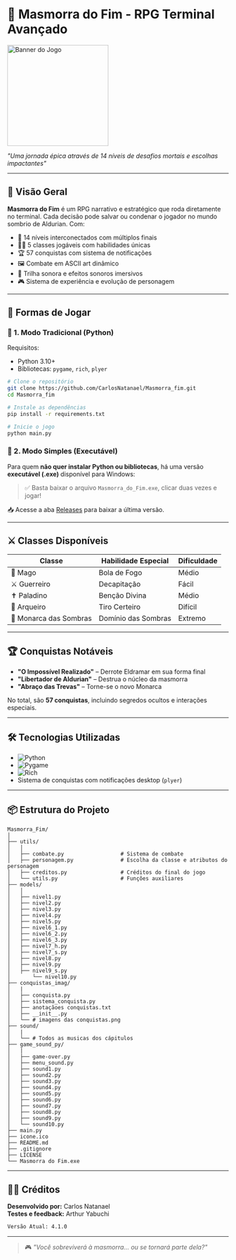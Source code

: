 # 🏰 Masmorra do Fim - RPG Terminal Avançado

<img src="https://github.com/user-attachments/assets/81ad4ed0-d035-43f6-8e2b-0141c829d958" width="230" height="230" alt="Banner do Jogo">

*"Uma jornada épica através de 14 níveis de desafios mortais e escolhas impactantes"*

---

## 📜 Visão Geral
**Masmorra do Fim** é um RPG narrativo e estratégico que roda diretamente no terminal. Cada decisão pode salvar ou condenar o jogador no mundo sombrio de Aldurian. Com:

- 🔗 14 níveis interconectados com múltiplos finais
- 🧙‍♂️ 5 classes jogáveis com habilidades únicas
- 🏆 57 conquistas com sistema de notificações
- 🖼️ Combate em ASCII art dinâmico
- 🎵 Trilha sonora e efeitos sonoros imersivos
- 🎮 Sistema de experiência e evolução de personagem

---

## 📂 Formas de Jogar

### 🔹 1. Modo Tradicional (Python)
Requisitos:
- Python 3.10+
- Bibliotecas: `pygame`, `rich`, `plyer`

```bash
# Clone o repositório
git clone https://github.com/CarlosNatanael/Masmorra_fim.git
cd Masmorra_fim

# Instale as dependências
pip install -r requirements.txt

# Inicie o jogo
python main.py
```

### 🔹 2. Modo Simples (Executável)
Para quem **não quer instalar Python ou bibliotecas**, há uma versão **executável (.exe)** disponível para Windows:

> ✅ Basta baixar o arquivo `Masmorra_do_Fim.exe`, clicar duas vezes e jogar!

📥 Acesse a aba [Releases](https://github.com/CarlosNatanael/Masmorra_fim/releases) para baixar a última versão.

---

## ⚔️ Classes Disponíveis

| Classe                | Habilidade Especial     | Dificuldade |
|-----------------------|-------------------------|-------------|
| 🔮 Mago               | Bola de Fogo            | Médio       |
| ⚔️ Guerreiro         | Decapitação             | Fácil       |
| ✝️ Paladino          | Benção Divina           | Médio       |
| 🏹 Arqueiro          | Tiro Certeiro           | Difícil     |
| 👑 Monarca das Sombras | Domínio das Sombras   | Extremo     |

---

## 🏆 Conquistas Notáveis

- **"O Impossível Realizado"** – Derrote Eldramar em sua forma final
- **"Libertador de Aldurian"** – Destrua o núcleo da masmorra
- **"Abraço das Trevas"** – Torne-se o novo Monarca

No total, são **57 conquistas**, incluindo segredos ocultos e interações especiais.

---

## 🛠️ Tecnologias Utilizadas

- ![Python](https://img.shields.io/badge/Python-3.10+-yellow?logo=python)
- ![Pygame](https://img.shields.io/badge/Pygame-2.0+-blue?logo=pygame)
- ![Rich](https://img.shields.io/badge/Rich_Terminal-13.0+-orange)
- Sistema de conquistas com notificações desktop (`plyer`)

---

## 📦 Estrutura do Projeto

```
Masmorra_Fim/
│
├── utils/
│	│
│	├── combate.py		            # Sistema de combate
│	├── personagem.py               # Escolha da classe e atributos do personagem
│	├── creditos.py	                # Créditos do final do jogo
│	└──	utils.py                    # Funções auxiliares
├── models/
│	│
│	├── nivel1.py                
│	├── nivel2.py               
│	├── nivel3.py                
│	├── nivel4.py               
│	├── nivel5.py                
│	├── nivel6_1.py             
│	├── nivel6_2.py              
│	├── nivel6_3.py			   
│	├── nivel7_h.py              
│	├── nivel7_s.py              
│	├── nivel8.py	
│	├── nivel9.py              
│	├── nivel9_s.py  		     
│       └── nivel10.py
├── conquistas_imag/
│   |
│   ├── conquista.py
│   ├── sistema_conquista.py
│   ├── anotaçãoes conquistas.txt
│   ├── __init__.py
│   └── # imagens das conquistas.png
├── sound/
│   |
│   └── # Todos as musicas dos cápitulos
├── game_sound_py/
│   |
│   ├── game-over.py
│   ├── menu_sound.py
│   ├── sound1.py
│   ├── sound2.py
│   ├── sound3.py
│   ├── sound4.py
│   ├── sound5.py
│   ├── sound6.py
│   ├── sound7.py
│   ├── sound8.py
│   ├── sound9.py
│   └── sound10.py
├── main.py                  
├── icone.ico			    
├── README.md
├── .gitignore
├── LICENSE
└── Masmorra do Fim.exe
```

---

## 👨‍💻 Créditos

**Desenvolvido por:** Carlos Natanael  
**Testes e feedback:** Arthur Yabuchi

```bash
Versão Atual: 4.1.0
```

---

> 🎮 *"Você sobreviverá à masmorra... ou se tornará parte dela?"*
